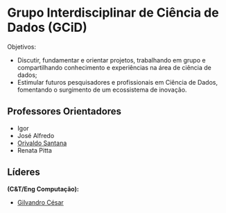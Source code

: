 # Grupo Interdisciplinar de Ciência de Dados (GCiD) 

Objetivos: 
* Discutir, fundamentar e orientar projetos, trabalhando em grupo e compartilhando conhecimento e experiências na área de ciência de dados;
* Estimular futuros pesquisadores e profissionais em Ciência de Dados, fomentando o surgimento de um ecossistema de inovação.

## Professores Orientadores 
* Igor 
* José Alfredo 
* [Orivaldo Santana](https://github.com/orivaldosantana)
* Renata Pitta 


## Líderes 
**(C&T/Eng Computação):**
* [Gilvandro César](https://github.com/gilvandrocesardemedeiros) 
